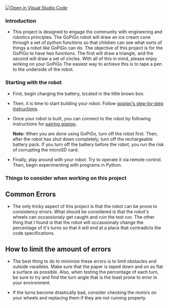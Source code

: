 [![Open in Visual Studio Code](https://classroom.github.com/assets/open-in-vscode-c66648af7eb3fe8bc4f294546bfd86ef473780cde1dea487d3c4ff354943c9ae.svg)](https://classroom.github.com/online_ide?assignment_repo_id=8468191&assignment_repo_type=AssignmentRepo)

### Introduction

- This project is designed to engage the community with engineering and robotics principles. The GoPiGo robot will draw an ice cream cone through a set of python functions so that children can see what sorts of things a robot like GoPiGo can do. The objective of this project is for the GoPiGo to have two functions. The first will draw a triangle, and the second will draw a set of circles. With all of this in mind, please enjoy wirking on your GoPiGo The easiest way to achieve this is to tape a pen to the underside of the robot.  

### Starting with the robot

- First, begin charging the battery, located in the little brown box.
- Then, it is time to start building your robot. Follow [gopigo's step-by-step instructions](https://gopigo.io/start).
- Once your robot is built, you can connect to the robot by following instructions for [pairing gopigo](https://gopigo.io/pairing-gopigo-os/).

  **Note:** When you are done using GoPiGo, turn off the robot first. Then, after the robot has shut down completely, turn off the rechargeable battery pack. If you turn off the battery before the robot, you run the risk of corrupting the microSD card.

- Finally, play around with your robot. Try to operate it via remote control. Then, begin experimenting with programs in Python.

### Things to consider when working on this project

## Common Errors

- The only tricky aspect of this project is that the robot can be prone to consistency errors. What should be considered is that the robot's wheels can occassionaly get caught and ruin the test run. The other thing that I found is that the robot will occassionaly change the percentage of it's turns so that it will end at a place that contradicts the code specifications. 

## How to limit the amount of errors

- The best thing to do to minimize these errors is to limit obstacles and outside varaibles. Make sure that the paper is taped down and on as flat a surface as possible. Also, when testing the percentage of each turn, be sure to try and find the turn angle that is the least prone to error in your environment. 

- If the turns become drastically bad, consider checking the motors on your wheels and replacing them if they are not running properly.

